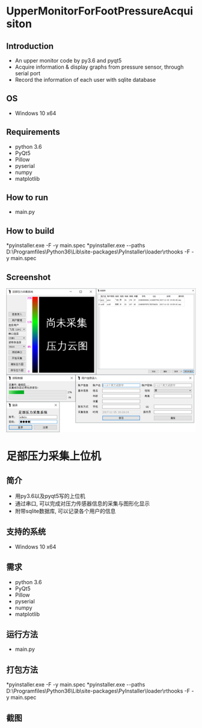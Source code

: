 # UpperMonitorForFootPressureAcquisiton 
## Introduction 
* An upper monitor code by py3.6 and pyqt5 
* Acquire information & display graphs from pressure sensor, through serial port
* Record the information of each user with sqlite database

## OS
* Windows 10 x64

## Requirements
* python 3.6
* PyQt5
* Pillow
* pyserial
* numpy
* matplotlib

## How to run
* main.py

## How to build
*pyinstaller.exe -F -y main.spec
*pyinstaller.exe --paths D:\Programfiles\Python36\Lib\site-packages\PyInstaller\loader\rthooks -F -y main.spec

## Screenshot
![Screenshot](https://github.com/voaignidc/UpperMonitorForFootPressureAcquisition/blob/master/screenshot.png)



# 足部压力采集上位机
## 简介
* 用py3.6以及pyqt5写的上位机
* 通过串口, 可以完成对压力传感器信息的采集与图形化显示
* 附带sqlite数据库, 可以记录各个用户的信息

## 支持的系统
* Windows 10 x64


## 需求
* python 3.6
* PyQt5
* Pillow
* pyserial
* numpy
* matplotlib

## 运行方法
* main.py

## 打包方法
*pyinstaller.exe -F -y main.spec
*pyinstaller.exe --paths D:\Programfiles\Python36\Lib\site-packages\PyInstaller\loader\rthooks -F -y main.spec

## 截图